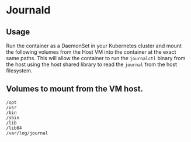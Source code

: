 # Journald

## Usage

Run the container as a DaemonSet in your Kubernetes cluster and mount the following volumes from the Host VM into the container at the exact same paths. This will allow the container to run the `journalctl` binary from the host using the host shared library to read the `journal` from the host filesystem.

## Volumes to mount from the VM host.

```
/opt
/usr
/bin
/sbin
/lib
/lib64
/var/log/journal
```
